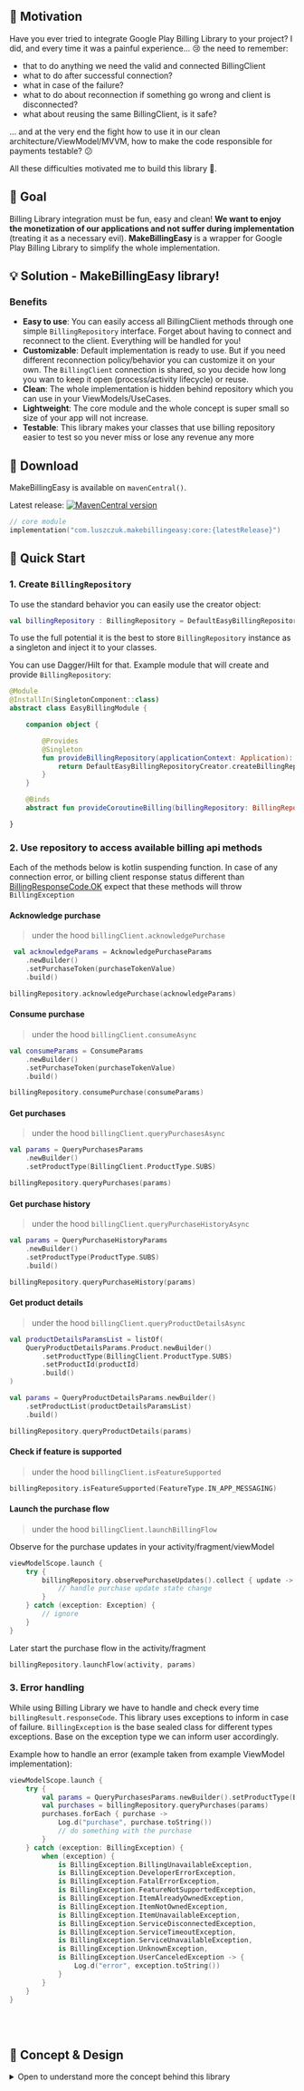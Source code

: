 ## 💪 Motivation
Have you ever tried to integrate Google Play Billing Library to your project?
I did, and every time it was a painful experience... 😢 the need to remember:
- that to do anything we need the valid and connected BillingClient
- what to do after successful connection?
- what in case of the failure?
- what to do about reconnection if something go wrong and client is disconnected?
- what about reusing the same BillingClient, is it safe?

... and at the very end the fight how to use it in our clean architecture/ViewModel/MVVM, how to make the code responsible for payments testable? 😕

All these difficulties motivated me to build this library 🚀.

## 🎯 Goal
Billing Library integration must be fun, easy and clean! **We want to enjoy the monetization of our applications and not suffer during implementation** (treating it as a necessary evil).
**MakeBillingEasy** is a wrapper for Google Play Billing Library to simplify the whole implementation.

## 💡 Solution - MakeBillingEasy library!
### Benefits
- **Easy to use**: You can easily access all BillingClient methods through one simple `BillingRepository` interface. Forget about having to connect and reconnect to the client. Everything will be handled for you!
- **Customizable**: Default implementation is ready to use. But if you need different reconnection policy/behavior you can customize it on your own. The `BillingClient` connection is shared, so you decide how long you wan to keep it open (process/activity lifecycle) or reuse.
- **Clean**: The whole implementation is hidden behind repository which you can use in your ViewModels/UseCases.
- **Lightweight**: The core module and the whole concept is super small so size of your app will not increase.
- **Testable**: This library makes your classes that use billing repository easier to test so you never miss or lose any revenue any more

## 🚚 Download
MakeBillingEasy is available on `mavenCentral()`.

Latest release: [![MavenCentral version](https://img.shields.io/maven-central/v/com.luszczuk.makebillingeasy/core?color=%2300cc00&style=flat-square)](https://central.sonatype.dev/namespace/com.luszczuk.makebillingeasy)
```kotlin
// core module
implementation("com.luszczuk.makebillingeasy:core:{latestRelease}")
```

## 🌟 Quick Start

### 1. Create `BillingRepository`
To use the standard behavior you can easily use the creator object:
```kotlin
val billingRepository : BillingRepository = DefaultEasyBillingRepositoryCreator.createBillingRepository(applicationContext)
```
To use the full potential it is the best to store `BillingRepository` instance as a singleton and inject it to your classes.

You can use Dagger/Hilt for that. Example module that will create and provide `BillingRepository`:
```kotlin
@Module
@InstallIn(SingletonComponent::class)
abstract class EasyBillingModule {

    companion object {

        @Provides
        @Singleton
        fun provideBillingRepository(applicationContext: Application): BillingRepository {
            return DefaultEasyBillingRepositoryCreator.createBillingRepository(applicationContext)
        }
    }

    @Binds
    abstract fun provideCoroutineBilling(billingRepository: BillingRepository): BillingConnector

}
```

### 2. Use repository to access available billing api methods
Each of the methods below is kotlin suspending function. In case of any connection error, or billing client response status different than [BillingResponseCode.OK](https://developer.android.com/reference/com/android/billingclient/api/BillingClient.BillingResponseCode#OK) expect that these methods will throw `BillingException`

#### Acknowledge purchase
>under the hood `billingClient.acknowledgePurchase`
```kotlin
 val acknowledgeParams = AcknowledgePurchaseParams
    .newBuilder()
    .setPurchaseToken(purchaseTokenValue)
    .build()

billingRepository.acknowledgePurchase(acknowledgeParams)
```

#### Consume purchase
>under the hood `billingClient.consumeAsync`
```kotlin
val consumeParams = ConsumeParams
    .newBuilder()
    .setPurchaseToken(purchaseTokenValue)
    .build()

billingRepository.consumePurchase(consumeParams)
```

#### Get purchases
>under the hood `billingClient.queryPurchasesAsync`
```kotlin
val params = QueryPurchasesParams
    .newBuilder()
    .setProductType(BillingClient.ProductType.SUBS)

billingRepository.queryPurchases(params)
```

#### Get purchase history
>under the hood `billingClient.queryPurchaseHistoryAsync`
```kotlin
val params = QueryPurchaseHistoryParams
    .newBuilder()
    .setProductType(ProductType.SUBS)
    .build()

billingRepository.queryPurchaseHistory(params)
```

#### Get product details
>under the hood `billingClient.queryProductDetailsAsync`
```kotlin
val productDetailsParamsList = listOf(
    QueryProductDetailsParams.Product.newBuilder()
        .setProductType(BillingClient.ProductType.SUBS)
        .setProductId(productId)
        .build()
)

val params = QueryProductDetailsParams.newBuilder()
    .setProductList(productDetailsParamsList)
    .build()

billingRepository.queryProductDetails(params)
```

#### Check if feature is supported
>under the hood `billingClient.isFeatureSupported`
```kotlin
billingRepository.isFeatureSupported(FeatureType.IN_APP_MESSAGING)
```

#### Launch the purchase flow
>under the hood `billingClient.launchBillingFlow`

Observe for the purchase updates in your activity/fragment/viewModel
```kotlin
viewModelScope.launch {
    try {
        billingRepository.observePurchaseUpdates().collect { update ->
            // handle purchase update state change
        }
    } catch (exception: Exception) {
        // ignore
    }
}
```
Later start the purchase flow in the activity/fragment
```kotlin
billingRepository.launchFlow(activity, params)
```

### 3. Error handling
While using Billing Library we have to handle and check every time `billingResult.responseCode`.
This library uses exceptions to inform in case of failure. `BillingException` is the base sealed class for different types exceptions.
Base on the exception type we can inform user accordingly.

Example how to handle an error (example taken from example ViewModel implementation):
```kotlin
viewModelScope.launch {
    try {
        val params = QueryPurchasesParams.newBuilder().setProductType(BillingClient.ProductType.SUBS).build()
        val purchases = billingRepository.queryPurchases(params)
        purchases.forEach { purchase ->
            Log.d("purchase", purchase.toString())
            // do something with the purchase
        }
    } catch (exception: BillingException) {
        when (exception) {
            is BillingException.BillingUnavailableException,
            is BillingException.DeveloperErrorException,
            is BillingException.FatalErrorException,
            is BillingException.FeatureNotSupportedException,
            is BillingException.ItemAlreadyOwnedException,
            is BillingException.ItemNotOwnedException,
            is BillingException.ItemUnavailableException,
            is BillingException.ServiceDisconnectedException,
            is BillingException.ServiceTimeoutException,
            is BillingException.ServiceUnavailableException,
            is BillingException.UnknownException,
            is BillingException.UserCanceledException -> {
                Log.d("error", exception.toString())
            }
        }
    }
}
```


<br><br>


## 🧠 Concept & Design
<details>
<summary>Open to understand more the concept behind this library</summary>
<br>
            
TBA

</details>
